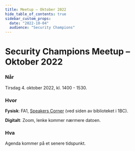 ```yaml
---
title: Meetup – Oktober 2022
hide_table_of_contents: true
sidebar_custom_props:
  date: "2022-10-04"
  audience: "Security Champions"
---
```


# Security Champions Meetup – Oktober 2022

### Når

Tirsdag 4. oktober 2022, kl. 1400 - 1530.

### Hvor

**Fysisk**: FA1, [Speakers Corner](https://navno.sharepoint.com/sites/enhet-arbeids-og-velferdsdirektoratet/SitePages/Speakers-Corner.aspx) (ved siden av biblioteket i 1BC).

**Digitalt**: Zoom, lenke kommer nærmere datoen.

### Hva

Agenda kommer på et senere tidspunkt.
